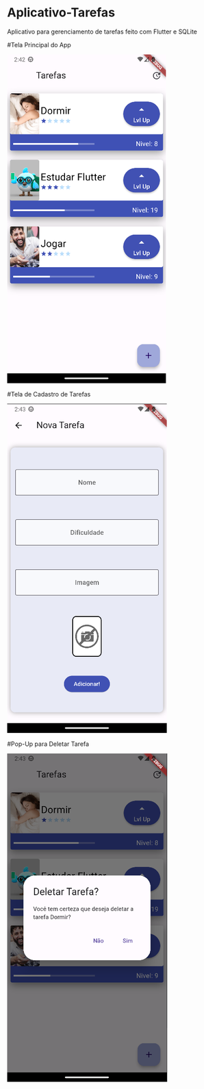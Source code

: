# Aplicativo-Tarefas
 Aplicativo para gerenciamento de tarefas feito com Flutter e SQLite
 

 #Tela Principal do App
 
![alt text](https://github.com/sc-math/Aplicativo-Tarefas/blob/main/app-test/mainScreen.png?raw=true)

 #Tela de Cadastro de Tarefas
 
![alt text](https://github.com/sc-math/Aplicativo-Tarefas/blob/main/app-test/formScreen.png?raw=true)
 
 #Pop-Up para Deletar Tarefa
 
![alt text](https://github.com/sc-math/Aplicativo-Tarefas/blob/main/app-test/deleteScreen.png?raw=true)

